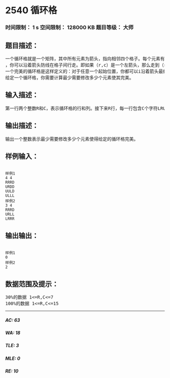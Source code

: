 # 2540 循环格   
### 时间限制： 1 s     空间限制： 128000 KB     题目等级： 大师  
## 题目描述：  

<pre>
一个循环格就是一个矩阵，其中所有元素为箭头，指向相邻四个格子。每个元素有一个坐标（行，列），其中左上角元素坐标为（0,0）。给定一个起始位置（r，c）  
，你可以沿着箭头防线在格子间行走。即如果（r,c）是一个左箭头，那么走到（r，c-1）;如果是右箭头那么走到（r，c+1）；如果是上箭头那么走到（r-1，c）；如果是下箭头那么走到（r+1，c）；每一行和每一列都是循环的，即如果走出边界，你会出现在另一侧。  
一个完美的循环格是这样定义的：对于任意一个起始位置，你都可以i沿着箭头最终回到起始位置。如果一个循环格不满足完美，你可以随意修改任意一个元素的箭头直到完美。
给定一个循环格，你需要计算最少需要修改多少个元素使其完美。
</pre>
  
  
## 输入描述：  

<pre>
第一行两个整数R和C，表示循环格的行和列。接下来R行，每一行包含C个字符LRUD表示左右上下。
</pre>
  
  
## 输出描述：  

<pre>
输出一个整数表示最少需要修改多少个元素使得给定的循环格完美。
</pre>
  
  
## 样例输入：  

<pre><code>
样例1
4 4  
RRRD  
URDD  
UULD  
ULLL
样例2
3 4  
RRRD  
URLL  
LRRR
</code></pre>
  
  
## 输出输出：  

<pre><code>
样例1
0
样例2
2
</code></pre>
  
  
## 数据范围及提示：  

<pre>
30%的数据 1<=R,C<=7  
100%的数据 1<=R,C<=15
</pre>
  
  
***  

##### AC: 63  
##### WA: 18  
##### TLE: 3  
##### MLE: 0  
##### RE: 10  
